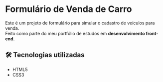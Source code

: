 # Formulário de Venda de Carro

Este é um projeto de formulário para simular o cadastro de veículos para venda.  
Feito como parte do meu portfólio de estudos em **desenvolvimento front-end**.

## 🛠️ Tecnologias utilizadas

- HTML5
- CSS3
